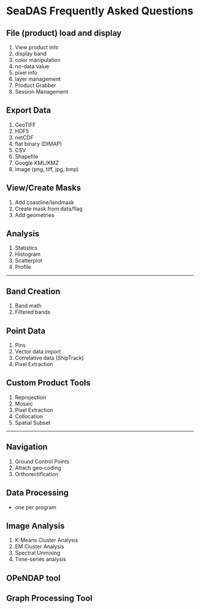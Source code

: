 SeaDAS Frequently Asked Questions
==================================
File (product) load and display
------------------
1. View product info
1. display band
1. color manipulation
1. no-data value
1. pixel info
1. layer management
1. Product Grabber
1. Session Management

Export Data
-----------------------------
1. GeoTIFF
1. HDF5
1. netCDF
1. flat binary (DIMAP)
1. CSV
1. Shapefile
1. Google KML/KMZ
1. Image (png, tiff, jpg, bmp)

View/Create Masks
----------------------
1. Add coastline/landmask
1. Create mask from data/flag
1. Add geometries

Analysis
------------------------
1. Statistics
1. Histogram
1. Scatterplot
1. Profile
-----------------------------------------

Band Creation
--------------
1. Band math
1. Filtered bands


Point Data
--------------------
1. Pins
1. Vector data import
1. Correlative data (ShipTrack)
1. Pixel Extraction

Custom Product Tools
-------------------
1. Reprojection
1. Mosaic
1. Pixel Extraction
1. Collocation
1. Spatial Subset
---------------------

Navigation
----------------
1. Ground Control Points
1. Attach geo-coding
1. Orthorectification

Data Processing
----------------------
* one per program

Image Analysis
--------------------
1. K-Means Cluster Analysis
1. EM Cluster Analysis
1. Spectral Unmixing
1. Time-series analysis

OPeNDAP tool
------------------

Graph Processing Tool
------------------------



